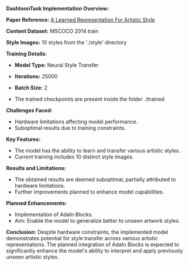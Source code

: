 **DashtoonTask Implementation Overview:**

**Paper Reference:** [A Learned Representation For Artistic Style](https://arxiv.org/abs/1610.07629)

**Content Dataset:** MSCOCO 2014 train

**Style Images:** 10 styles from the './style' directory

**Training Details:**
- **Model Type:** Neural Style Transfer
- **Iterations:** 25000
- **Batch Size:** 2

- The trained checkpoints are present inside the folder ./trained

**Challenges Faced:**
- Hardware limitations affecting model performance.
- Suboptimal results due to training constraints.

**Key Features:**
- The model has the ability to learn and transfer various artistic styles.
- Current training includes 10 distinct style images.

**Results and Limitations:**
- The obtained results are deemed suboptimal, partially attributed to hardware limitations.
- Further improvements planned to enhance model capabilities.

**Planned Enhancements:**
- Implementation of AdaIn Blocks.
- Aim: Enable the model to generalize better to unseen artwork styles.
  
**Conclusion:**
Despite hardware constraints, the implemented model demonstrates potential for style transfer across various artistic representations. The planned integration of AdaIn Blocks is expected to significantly enhance the model's ability to interpret and apply previously unseen artistic styles.
